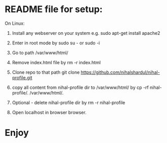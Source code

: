 # README file for setup:

On Linux:
1. Install any webserver on your system
    e.g. sudo apt-get install apache2

2. Enter in root mode by sudo su - or sudo -i    

3. Go to path /var/www/html/

4. Remove index.html file by rm -r index.html

5. Clone repo to that path
   git clone https://github.com/nihalshardul/nihal-profile.git

6. copy all content from nihal-profile dir to /var/www/html/
    by cp -rf nihal-profile/. /var/www/html/.
    
7. Optional - delete nihal-profile dir
   by rm -r nihal-profile
   
8. Open localhost in browser browser.

# Enjoy
